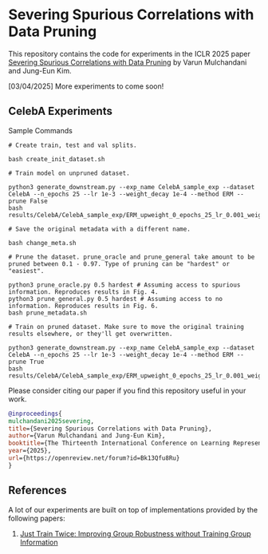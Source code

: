 # Severing Spurious Correlations with Data Pruning

This repository contains the code for experiments in the ICLR 2025 paper [Severing Spurious Correlations with Data Pruning](https://openreview.net/forum?id=Bk13Qfu8Ru) by Varun Mulchandani and Jung-Eun Kim.

[03/04/2025] More experiments to come soon!

## CelebA Experiments

Sample Commands

```
# Create train, test and val splits.

bash create_init_dataset.sh

# Train model on unpruned dataset.

python3 generate_downstream.py --exp_name CelebA_sample_exp --dataset CelebA --n_epochs 25 --lr 1e-3 --weight_decay 1e-4 --method ERM --prune False
bash results/CelebA/CelebA_sample_exp/ERM_upweight_0_epochs_25_lr_0.001_weight_decay_0.0001/job.sh

# Save the original metadata with a different name.

bash change_meta.sh

# Prune the dataset. prune_oracle and prune_general take amount to be pruned between 0.1 - 0.97. Type of pruning can be "hardest" or "easiest".

python3 prune_oracle.py 0.5 hardest # Assuming access to spurious information. Reproduces results in Fig. 4.
python3 prune_general.py 0.5 hardest # Assuming access to no information. Reproduces results in Fig. 6. 
bash prune_metadata.sh

# Train on pruned dataset. Make sure to move the original training results elsewhere, or they'll get overwritten.

python3 generate_downstream.py --exp_name CelebA_sample_exp --dataset CelebA --n_epochs 25 --lr 1e-3 --weight_decay 1e-4 --method ERM --prune True
bash results/CelebA/CelebA_sample_exp/ERM_upweight_0_epochs_25_lr_0.001_weight_decay_0.0001/job.sh

```

Please consider citing our paper if you find this repository useful in your work.

```bibtex
@inproceedings{
mulchandani2025severing,
title={Severing Spurious Correlations with Data Pruning},
author={Varun Mulchandani and Jung-Eun Kim},
booktitle={The Thirteenth International Conference on Learning Representations},
year={2025},
url={https://openreview.net/forum?id=Bk13Qfu8Ru}
}
```

## References

A lot of our experiments are built on top of implementations provided by the following papers:

1. [Just Train Twice: Improving Group Robustness without Training Group Information](https://arxiv.org/pdf/2107.09044)

